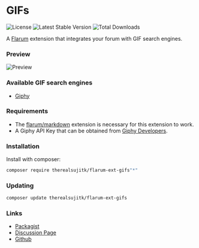 # GIFs

![License](https://img.shields.io/badge/license-MIT-blue.svg) ![Latest Stable Version](https://img.shields.io/packagist/v/therealsujitk/flarum-ext-gifs.svg) ![Total Downloads](https://img.shields.io/packagist/dt/therealsujitk/flarum-ext-gifs.svg)

A [Flarum](http://flarum.org) extension that integrates your forum with GIF search engines.

### Preview

![Preview](https://i.imgur.com/kHJZAPC.gif)

### Available GIF search engines

- [Giphy](https://giphy.com)

### Requirements

- The [flarum/markdown](https://github.com/flarum/markdown) extension is necessary for this extension to work.
- A Giphy API Key that can be obtained from [Giphy Developers](https://developers.giphy.com/dashboard/?create=true).

### Installation

Install with composer:

```sh
composer require therealsujitk/flarum-ext-gifs"*"
```

### Updating

```sh
composer update therealsujitk/flarum-ext-gifs
```

### Links

- [Packagist](https://packagist.org/packages/therealsujitk/flarum-ext-gifs)
- [Discussion Page](https://discuss.flarum.org/d/23101)
- [Github](https://github.com/therealsujitk/flarum-ext-gifs)

